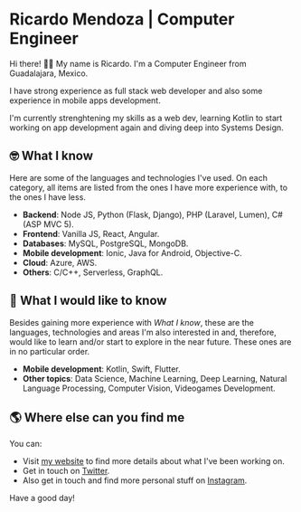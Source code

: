 # Ricardo Mendoza | Computer Engineer

Hi there! 👋🏻 My name is Ricardo. I'm a Computer Engineer from Guadalajara, Mexico. 

I have strong experience as full stack web developer and also some experience in mobile apps development.

I'm currently strenghtening my skills as a web dev, learning Kotlin to start working on app development again and diving deep into Systems Design.

## 🤓 What I know

Here are some of the languages and technologies I've used. On each category, all items are listed from the ones I have more experience with, to the ones I have less.

- **Backend**: Node JS, Python (Flask, Django), PHP (Laravel, Lumen), C# (ASP MVC 5).
- **Frontend**: Vanilla JS, React, Angular.
- **Databases**: MySQL, PostgreSQL, MongoDB.
- **Mobile development**: Ionic, Java for Android, Objective-C.
- **Cloud**: Azure, AWS.
- **Others**: C/C++, Serverless, GraphQL.

## 🎯 What I would like to know

Besides gaining more experience with _What I know_, these are the languages, technologies and areas I'm also interested in and, therefore, would like to learn and/or start to explore in the near future. These ones are in no particular order.

- **Mobile development**: Kotlin, Swift, Flutter.
- **Other topics**: Data Science, Machine Learning, Deep Learning, Natural Language Processing, Computer Vision, Videogames Development.

## 🌎 Where else can you find me

You can:

- Visit [my website](https://www.ricardomendoza.dev) to find more details about what I've been working on.
- Get in touch on [Twitter](https://twitter.com/R1c4rd0_5).
- Also get in touch and find more personal stuff on [Instagram](https://www.instagram.com/r1c4rd0_5).

Have a good day!
